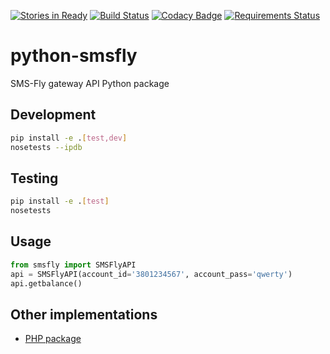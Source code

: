 [![Stories in Ready](https://badge.waffle.io/wk-tech/python-smsfly.png?label=ready&title=Ready)](https://waffle.io/wk-tech/python-smsfly) [![Build Status](https://travis-ci.org/wk-tech/python-smsfly.svg?branch=master)](https://travis-ci.org/wk-tech/python-smsfly) [![Codacy Badge](https://api.codacy.com/project/badge/Grade/78ef3eba02d94d15bca00c841696fbb6)](https://www.codacy.com/app/webknjaz/python-smsfly?utm_source=github.com&amp;utm_medium=referral&amp;utm_content=wk-tech/python-smsfly&amp;utm_campaign=Badge_Grade) [![Requirements Status](https://requires.io/github/wk-tech/python-smsfly/requirements.svg?branch=master)](https://requires.io/github/wk-tech/python-smsfly/requirements/?branch=master)
# python-smsfly
SMS-Fly gateway API Python package

## Development
```sh
pip install -e .[test,dev]
nosetests --ipdb
```

## Testing
```sh
pip install -e .[test]
nosetests
```

## Usage
```python
from smsfly import SMSFlyAPI
api = SMSFlyAPI(account_id='3801234567', account_pass='qwerty')
api.getbalance()
```

## Other implementations
* [PHP package](https://github.com/vchizi/SMSFly)
